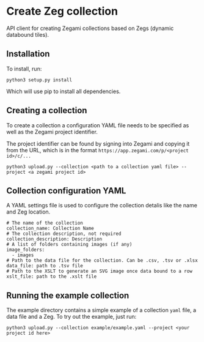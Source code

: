 # Create Zeg collection

API client for creating Zegami collections based on Zegs (dynamic databound tiles).

## Installation

To install, run:

```
python3 setup.py install
```

Which will use pip to install all dependencies.

## Creating a collection

To create a collection a configuration YAML file needs to be specified as well as the Zegami project identifier.

The project identifier can be found by signing into Zegami and copying it from the URL, which is in the format `https://app.zegami.com/p/<project id>/c/...`

```
python3 upload.py --collection <path to a collection yaml file> --project <a zegami project id>
```

## Collection configuration YAML

A YAML settings file is used to configure the collection detalis like the name and Zeg location.

```
# The name of the collection
collection_name: Collection Name
# The collection description, not required
collection_description: Description
# A list of folders containing images (if any)
image_folders:
  - images
# Path to the data file for the collection. Can be .csv, .tsv or .xlsx
data_file: path to .tsv file
# Path to the XSLT to generate an SVG image once data bound to a row
xslt_file: path to the .xslt file
```

## Running the example collection

The example directory contains a simple example of a collection `yaml` file, a data file and a Zeg. To try out the example, just run:

```
python3 upload.py --collection example/example.yaml --project <your project id here>
```
